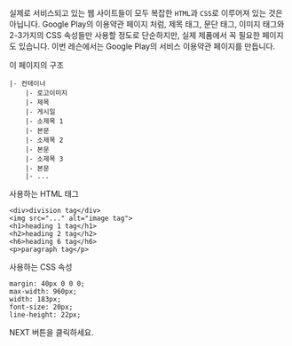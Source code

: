 실제로 서비스되고 있는 웹 사이트들이 모두 복잡한 `HTML`과 `CSS`로 이루어져 있는 것은 아닙니다. 
Google Play의 이용약관 페이지 처럼, 제목 태그, 문단 태그, 이미지 태그와 2-3가지의 CSS 속성들만 사용할 정도로 단순하지만, 
실제 제품에서 꼭 필요한 페이지도 있습니다. 
이번 레슨에서는 Google Play의 서비스 이용약관 페이지를 만듭니다.

이 페이지의 구조
```
|- 컨테이너
    |- 로고이미지
    |- 제목
    |- 게시일
    |- 소제목 1 
    |- 본문
    |- 소제목 2
    |- 본문
    |- 소제목 3
    |- 본문
    |- ...
```

사용하는 HTML 태그
```
<div>division tag</div>
<img src="..." alt="image tag">
<h1>heading 1 tag</h1>
<h2>heading 2 tag</h2>
<h6>heading 6 tag</h6>
<p>paragraph tag</p>
```

사용하는 CSS 속성
```
margin: 40px 0 0 0;
max-width: 960px;
width: 183px;
font-size: 20px;
line-height: 22px;

```

NEXT 버튼을 클릭하세요.